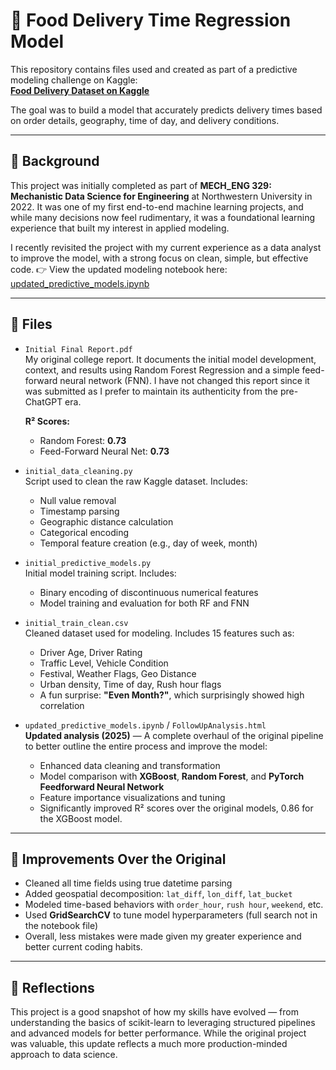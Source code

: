 # 🛵 Food Delivery Time Regression Model

This repository contains files used and created as part of a predictive modeling challenge on Kaggle:  
**[Food Delivery Dataset on Kaggle](https://www.kaggle.com/datasets/gauravmalik26/food-delivery-dataset?select=train.csv)**

The goal was to build a model that accurately predicts delivery times based on order details, geography, time of day, and delivery conditions.

---

## 📘 Background

This project was initially completed as part of **MECH_ENG 329: Mechanistic Data Science for Engineering** at Northwestern University in 2022. It was one of my first end-to-end machine learning projects, and while many decisions now feel rudimentary, it was a foundational learning experience that built my interest in applied modeling.

I recently revisited the project with my current experience as a data analyst to improve the model, with a strong focus on clean, simple, but effective code.
👉 View the updated modeling notebook here: [updated_predictive_models.ipynb](./updated_predictive_models.ipynb)  

---

## 📁 Files

- `Initial Final Report.pdf`  
  My original college report. It documents the initial model development, context, and results using Random Forest Regression and a simple feed-forward neural network (FNN). I have not changed this report since it was submitted as I prefer to maintain its authenticity from the pre-ChatGPT era.
  
  **R² Scores:**  
  - Random Forest: **0.73**  
  - Feed-Forward Neural Net: **0.73**

- `initial_data_cleaning.py`  
  Script used to clean the raw Kaggle dataset. Includes:
  - Null value removal
  - Timestamp parsing
  - Geographic distance calculation
  - Categorical encoding
  - Temporal feature creation (e.g., day of week, month)

- `initial_predictive_models.py`  
  Initial model training script. Includes:
  - Binary encoding of discontinuous numerical features
  - Model training and evaluation for both RF and FNN

- `initial_train_clean.csv`  
  Cleaned dataset used for modeling. Includes 15 features such as:
  - Driver Age, Driver Rating
  - Traffic Level, Vehicle Condition
  - Festival, Weather Flags, Geo Distance
  - Urban density, Time of day, Rush hour flags
  - A fun surprise: **"Even Month?"**, which surprisingly showed high correlation

- `updated_predictive_models.ipynb` / `FollowUpAnalysis.html`  
  **Updated analysis (2025)** — A complete overhaul of the original pipeline to better outline the entire process and improve the model:
  - Enhanced data cleaning and transformation
  - Model comparison with **XGBoost**, **Random Forest**, and **PyTorch Feedforward Neural Network**
  - Feature importance visualizations and tuning
  - Significantly improved R² scores over the original models, 0.86 for the XGBoost model.

---

## 🚀 Improvements Over the Original

- Cleaned all time fields using true datetime parsing  
- Added geospatial decomposition: `lat_diff`, `lon_diff`, `lat_bucket`  
- Modeled time-based behaviors with `order_hour`, `rush hour`, `weekend`, etc.  
- Used **GridSearchCV** to tune model hyperparameters (full search not in the notebook file)  
- Overall, less mistakes were made given my greater experience and better current coding habits.

---

## 💬 Reflections

This project is a good snapshot of how my skills have evolved — from understanding the basics of scikit-learn to leveraging structured pipelines and advanced models for better performance. While the original project was valuable, this update reflects a much more production-minded approach to data science.
